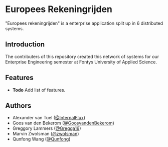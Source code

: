 # Europees Rekeningrijden

"Europees rekeningrijden" is a enterprise application split up in 6 distributed systems. 

## Introduction

The contributers of this repository created this network of systems for our Enterprise Engineering semester at Fontys University of Applied Science.

## Features

- **Todo** Add list of features.

## Authors

- Alexander van Tuel ([@InternalFlux](https://github.com/InternalFlux))
- Goos van den Bekerom ([@GoosvandenBekerom](https://github.com/GoosvandenBekerom))
- Greggory Lammers ([@Gregga16](https://github.com/Gregga16))
- Marvin Zwolsman ([@zwolsman](https://github.com/zwolsman))
- Qunfong Wang ([@Qunfong](https://github.com/Qunfong))
